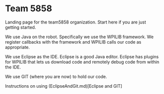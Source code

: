# Team 5858

Landing page for the team5858 organization. Start here if you are just getting started.

We use Java on the robot. Specifically we use the WPILIB framework. We register callbacks with the framework
and WPILIB calls our code as appropriate.

We use Eclipse as the IDE. Eclipse is a good Java editor. Eclipse has plugins for WPILIB that lets us download code
and remotely debug code from within the IDE.

We use GIT (where you are now) to hold our code.

Instructions on using (EclipseAndGit.md)[Eclipse and GIT]
